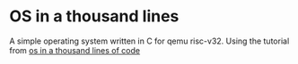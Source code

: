 # OS in a thousand lines

A simple operating system written in C for qemu risc-v32. Using the tutorial from [os in a thousand lines of code](https://operating-system-in-1000-lines.vercel.app/en)

